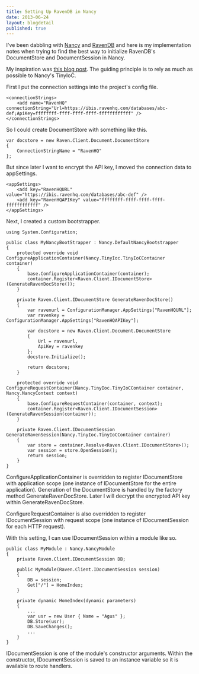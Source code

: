 ```yaml
---
title: Setting Up RavenDB in Nancy
date: 2013-06-24
layout: blogdetail
published: true
---
```


I've been dabbling with [Nancy](http://nancyfx.org/) and [RavenDB](http://ravendb.net/) and here is my implementation notes when trying to find the best way to initialize RavenDB's DocumentStore and DocumentSession in Nancy.

My inspiration was [this blog post](http://www.dvloop.com/effective-ravendb-session-management/). The guiding principle is to rely as much as possible to Nancy's TinyIoC.

First I put the connection settings into the project's config file.

    <connectionStrings>
        <add name="RavenHQ" connectionString="Url=https://ibis.ravenhq.com/databases/abc-def;ApiKey=ffffffff-ffff-ffff-ffff-ffffffffffff" />
    </connectionStrings>

So I could create DocumentStore with something like this.

    var docstore = new Raven.Client.Document.DocumentStore
    {
        ConnectionStringName = "RavenHQ"
    };

But since later I want to encrypt the API key, I moved the connection data to appSettings.

    <appSettings>
        <add key="RavenHQURL" value="https://ibis.ravenhq.com/databases/abc-def" />
        <add key="RavenHQAPIKey" value="ffffffff-ffff-ffff-ffff-ffffffffffff" />
    </appSettings>

Next, I created a custom bootstrapper.

    using System.Configuration;
    
    public class MyNancyBootStrapper : Nancy.DefaultNancyBootstrapper
    {
        protected override void ConfigureApplicationContainer(Nancy.TinyIoc.TinyIoCContainer container)
        {
            base.ConfigureApplicationContainer(container);
            container.Register<Raven.Client.IDocumentStore>(GenerateRavenDocStore());
        }

        private Raven.Client.IDocumentStore GenerateRavenDocStore()
        {
            var ravenurl = ConfigurationManager.AppSettings["RavenHQURL"];
            var ravenkey = ConfigurationManager.AppSettings["RavenHQAPIKey"];

            var docstore = new Raven.Client.Document.DocumentStore
            {
                Url = ravenurl,
                ApiKey = ravenkey
            };
            docstore.Initialize();

            return docstore;
        }

        protected override void ConfigureRequestContainer(Nancy.TinyIoc.TinyIoCContainer container, Nancy.NancyContext context)
        {
            base.ConfigureRequestContainer(container, context);
            container.Register<Raven.Client.IDocumentSession>(GenerateRavenSession(container));
        }

        private Raven.Client.IDocumentSession GenerateRavenSession(Nancy.TinyIoc.TinyIoCContainer container)
        {
            var store = container.Resolve<Raven.Client.IDocumentStore>();
            var session = store.OpenSession();
            return session;
        }
    }

ConfigureApplicationContainer is overridden to register IDocumentStore with application scope (one instance of IDocumentStore for the entire application). Generation of the DocumentStore is handled by the factory method GenerateRavenDocStore. Later I will decrypt the encrypted API key within GenerateRavenDocStore.

ConfigureRequestContainer is also overridden to register IDocumentSession with request scope (one instance of IDocumentSession for each HTTP request).

With this setting, I can use IDocumentSession within a module like so.

    public class MyModule : Nancy.NancyModule
    {
        private Raven.Client.IDocumentSession DB;

        public MyModule(Raven.Client.IDocumentSession session)
        {
            DB = session;
            Get["/"] = HomeIndex;
        }

        private dynamic HomeIndex(dynamic parameters)
        {
            ...
            var usr = new User { Name = "Agus" };
            DB.Store(usr);
            DB.SaveChanges();
            ...
        }
    }

IDocumentSession is one of the module's constructor arguments. Within the constructor, IDocumentSession is saved to an instance variable so it is available to route handlers.

